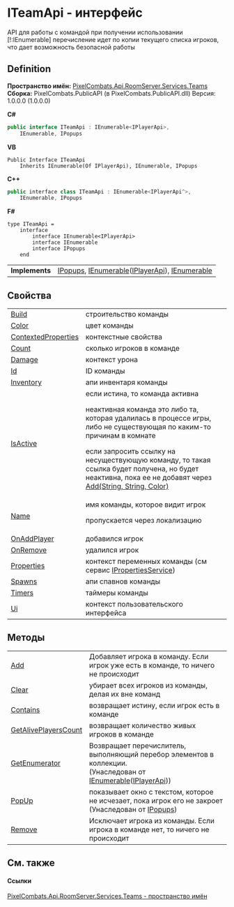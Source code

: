# ITeamApi - интерфейс


API для работы с командой 
при получении использовании [!:IEnumerable] перечисление идет по копии текущего списка игроков, что дает возможность безопасной работы




## Definition
**Пространство имён:** <a href="7587643b-f6ff-4512-becd-cc6af1ddbef0">PixelCombats.Api.RoomServer.Services.Teams</a>  
**Сборка:** PixelCombats.PublicAPI (в PixelCombats.PublicAPI.dll) Версия: 1.0.0.0 (1.0.0.0)

**C#**
``` C#
public interface ITeamApi : IEnumerable<IPlayerApi>, 
	IEnumerable, IPopups
```
**VB**
``` VB
Public Interface ITeamApi
	Inherits IEnumerable(Of IPlayerApi), IEnumerable, IPopups
```
**C++**
``` C++
public interface class ITeamApi : IEnumerable<IPlayerApi^>, 
	IEnumerable, IPopups
```
**F#**
``` F#
type ITeamApi = 
    interface
        interface IEnumerable<IPlayerApi>
        interface IEnumerable
        interface IPopups
    end
```

<table><tr><td><strong>Implements</strong></td><td><a href="51245936-bd03-7725-5fa1-13dca39b20f5">IPopups</a>, <a href="https://learn.microsoft.com/dotnet/api/system.collections.generic.ienumerable-1" target="_blank" rel="noopener noreferrer">IEnumerable</a>(<a href="daff9440-f4d4-79a2-3653-919bb66eae04">IPlayerApi</a>), <a href="https://learn.microsoft.com/dotnet/api/system.collections.ienumerable" target="_blank" rel="noopener noreferrer">IEnumerable</a></td></tr>
</table>



## Свойства
<table>
<tr>
<td><a href="c97c52b1-6315-ac1e-2a05-4b030d91df63">Build</a></td>
<td>строительство команды</td></tr>
<tr>
<td><a href="64376a22-9367-e80d-3384-2d33ef15ca97">Color</a></td>
<td>цвет команды</td></tr>
<tr>
<td><a href="3ef1480f-e21d-2283-16f9-9329988523ad">ContextedProperties</a></td>
<td>контекстные свойства</td></tr>
<tr>
<td><a href="36bf0ee9-57bc-2795-bfa5-9f116957bcfe">Count</a></td>
<td>сколько игроков в команде</td></tr>
<tr>
<td><a href="5aa8beb8-6747-ebfb-7c5a-90b0ddbc744a">Damage</a></td>
<td>контекст урона</td></tr>
<tr>
<td><a href="db79c431-ed7c-21bc-0764-542ff0014a75">Id</a></td>
<td>ID команды</td></tr>
<tr>
<td><a href="8ff07c0c-dbca-a478-0f6c-1a4aa05cde92">Inventory</a></td>
<td>апи инвентаря команды</td></tr>
<tr>
<td><a href="63945604-c8a2-32e6-d0bb-38fba0ff7e0e">IsActive</a></td>
<td>если истина, то команда активна <p>неактивная команда это либо та, которая удалилась в процессе игры, либо не существующая по каким-то причинам в комнате</p><p>

если запросить ссылку на несуществующую команду, то такая ссылка будет получена, но будет неактивна, пока ее не добавят через <a href="12bc4a7b-34b4-b0e5-c9f9-9cdab55b56f5">Add(String, String, Color)</a></p></td></tr>
<tr>
<td><a href="0a169834-8103-ab67-b0ad-a74f9fa960e1">Name</a></td>
<td>имя команды, которое видит игрок <p>пропускается через локализацию</p></td></tr>
<tr>
<td><a href="316317c1-0e5b-a56a-b2b9-f08bb2aaf4d4">OnAddPlayer</a></td>
<td>добавился игрок</td></tr>
<tr>
<td><a href="13d0dadd-1d93-a213-13f5-bfb2a8f909c9">OnRemove</a></td>
<td>удалился игрок</td></tr>
<tr>
<td><a href="1ecc50a4-f282-f1e6-8485-35020fa10ce8">Properties</a></td>
<td>контекст переменных команды (см сервис <a href="6e82ef45-b461-eca7-b8d7-f941c2169792">IPropertiesService</a>)</td></tr>
<tr>
<td><a href="823e138b-7db0-845f-5e24-9dc9e0c9084e">Spawns</a></td>
<td>апи спавнов команды</td></tr>
<tr>
<td><a href="30f840cc-e2c6-c5c2-fe3e-fd77dd46f1be">Timers</a></td>
<td>таймеры команды</td></tr>
<tr>
<td><a href="c88fbf0e-9513-12d2-8661-b9a96fe67d4f">Ui</a></td>
<td>контекст пользовательского интерфейса</td></tr>
</table>

## Методы
<table>
<tr>
<td><a href="81d5a80e-7e4f-dc2a-7ff0-96de0456089a">Add</a></td>
<td>Добавляет игрока в команду. Если игрок уже есть в команде, то ничего не происходит</td></tr>
<tr>
<td><a href="44fbe875-ed15-3ab6-11a1-18446e8f7183">Clear</a></td>
<td>убирает всех игроков из команды, делая их вне команд</td></tr>
<tr>
<td><a href="1723d228-fa8e-4f56-eb86-1d123b78dc7c">Contains</a></td>
<td>возвращает истину, если игрок есть в команде</td></tr>
<tr>
<td><a href="5edfa75e-d01a-47e0-1355-ed7d12e3fd0a">GetAlivePlayersCount</a></td>
<td>возвращает количество живых игроков в команде</td></tr>
<tr>
<td><a href="https://learn.microsoft.com/dotnet/api/system.collections.generic.ienumerable-1.getenumerator#system-collections-generic-ienumerable-1-getenumerator" target="_blank" rel="noopener noreferrer">GetEnumerator</a></td>
<td>Возвращает перечислитель, выполняющий перебор элементов в коллекции.<br />(Унаследован от <a href="https://learn.microsoft.com/dotnet/api/system.collections.generic.ienumerable-1" target="_blank" rel="noopener noreferrer">IEnumerable</a>(<a href="daff9440-f4d4-79a2-3653-919bb66eae04">IPlayerApi</a>))</td></tr>
<tr>
<td><a href="85193c60-bd16-38d1-73a7-5933818ca06d">PopUp</a></td>
<td>показывает окно с текстом, которое не исчезает, пока игрок его не закроет<br />(Унаследован от <a href="51245936-bd03-7725-5fa1-13dca39b20f5">IPopups</a>)</td></tr>
<tr>
<td><a href="a2ab63a7-ead2-2eea-1841-f34172838a7b">Remove</a></td>
<td>Исключает игрока из команды. Если игрока в команде нет, то ничего не происходит</td></tr>
</table>

## См. также


#### Ссылки
<a href="7587643b-f6ff-4512-becd-cc6af1ddbef0">PixelCombats.Api.RoomServer.Services.Teams - пространство имён</a>  
